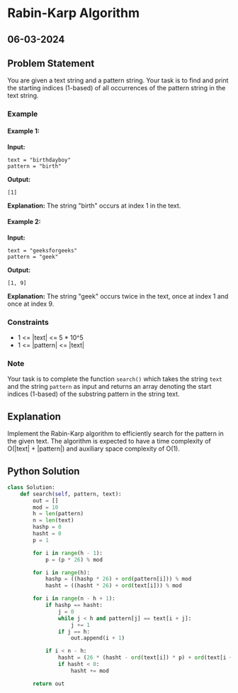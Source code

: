 # Rabin-Karp Algorithm

## 06-03-2024

## Problem Statement

You are given a text string and a pattern string. Your task is to find and print the starting indices (1-based) of all occurrences of the pattern string in the text string.

### Example

#### Example 1:

**Input:**

```
text = "birthdayboy"
pattern = "birth"
```

**Output:**

```
[1]
```

**Explanation:**
The string "birth" occurs at index 1 in the text.

#### Example 2:

**Input:**

```
text = "geeksforgeeks"
pattern = "geek"
```

**Output:**

```
[1, 9]
```

**Explanation:**
The string "geek" occurs twice in the text, once at index 1 and once at index 9.

### Constraints

- 1 <= |text| <= 5 \* 10^5
- 1 <= |pattern| <= |text|

### Note

Your task is to complete the function `search()` which takes the string `text` and the string `pattern` as input and returns an array denoting the start indices (1-based) of the substring pattern in the string text.

## Explanation

Implement the Rabin-Karp algorithm to efficiently search for the pattern in the given text. The algorithm is expected to have a time complexity of O(|text| + |pattern|) and auxiliary space complexity of O(1).

## Python Solution

```python
class Solution:
    def search(self, pattern, text):
        out = []
        mod = 10
        h = len(pattern)
        n = len(text)
        hashp = 0
        hasht = 0
        p = 1

        for i in range(h - 1):
            p = (p * 26) % mod

        for i in range(h):
            hashp = ((hashp * 26) + ord(pattern[i])) % mod
            hasht = ((hasht * 26) + ord(text[i])) % mod

        for i in range(n - h + 1):
            if hashp == hasht:
                j = 0
                while j < h and pattern[j] == text[i + j]:
                    j += 1
                if j == h:
                    out.append(i + 1)

            if i < n - h:
                hasht = (26 * (hasht - ord(text[i]) * p) + ord(text[i + h])) % mod
                if hasht < 0:
                    hasht += mod

        return out

```
